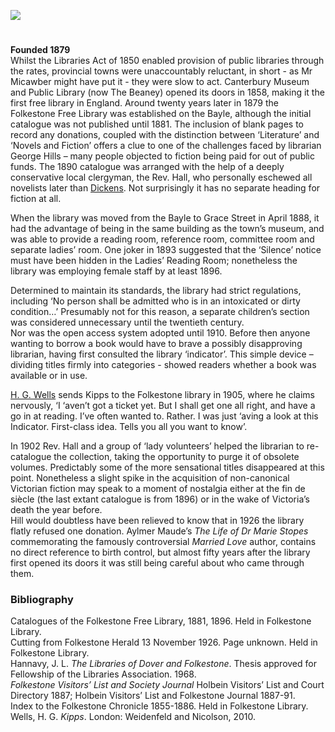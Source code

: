 <a href="https://dev.visual-essays.app"><img src="https://dev-visual-essays.netlify.app/images/ve-button.png"></a> <param ve-config title="Folkestone Free Library" author="Professor Carolyn Oulton" layout="vtl" banner="https://upload.wikimedia.org/wikipedia/commons/c/c2/West_Cliff%2C_Folkestone%2C_England-LCCN2002696751.jpg">

#

<param ve-entity eid="Q26370404" aliases="Canterbury Museum and Public Library">
<param ve-entity eid="Q26314337" aliases="Folkestone Free Library">
<param ve-entity eid="Q107306323" aliases="Grace Street">

**Founded 1879**   
Whilst the Libraries Act of 1850 enabled provision of public libraries through the rates, provincial towns were unaccountably reluctant, in short -  as Mr Micawber might have put it - they were slow to act. Canterbury Museum and Public Library (now The Beaney) opened its doors in 1858, making it the first free library in England.
Around twenty years later in 1879 the Folkestone Free Library was established on the Bayle,  although the initial catalogue was not published until 1881. The inclusion of blank pages to record any donations, coupled with the distinction between ‘Literature’ and ‘Novels and Fiction’ offers a clue to one of the challenges faced by librarian George Hills – many people objected to fiction being paid for out of public funds. The 1890 catalogue was arranged with the help of a deeply conservative local clergyman, the Rev. Hall, who personally eschewed all novelists later than [Dickens](https://kent-maps.online/dickens). Not surprisingly it has no separate heading for fiction at all. 
<param ve-map center="Q26314337" zoom="15">
<param ve-image url="https://upload.wikimedia.org/wikipedia/commons/4/4d/Canterbury_Library_main_entrance.jpg" label="Canterbury Library" attribution="DaKey2insight, CC BY-SA 4.0, via Wikimedia Commons">

When the library was moved from the Bayle to Grace Street in April 1888, it had the advantage of being in the same building as the town’s museum, and was able to provide a reading room, reference room, committee room and separate ladies’ room. One joker in 1893 suggested that the ‘Silence’ notice must have been hidden in the Ladies’ Reading Room;  nonetheless the library was employing female staff by at least 1896.  
<param ve-map primary center="Q26627877" zoom="10">
<param ve-map primary center="Q107306323" zoom="10">
<param ve-image url="https://s2.geograph.org.uk/geophotos/06/44/15/6441598_45f93e8d_1024x1024.jpg" label="Folkestone Library" attribution="© Copyright Wayland Smith and licensed for reuse under this Creative Commons Licence.">

Determined to maintain its standards, the library had strict regulations, including ‘No person shall be admitted who is in an intoxicated or dirty condition…’  Presumably not for this reason, a separate children’s section was considered unnecessary until the twentieth century.   
Nor was the open access system adopted until 1910. Before then anyone wanting to borrow a book would have to brave a possibly disapproving librarian, having first consulted the library ‘indicator’. This simple device – dividing titles firmly into categories - showed readers whether a book was available or in use. 
<param ve-image url="images/library indicator1.jpg" label="Library Indicator" attribution="Kent Archive and Local History Service"> 

[H. G. Wells](/20c/20c-wellshg-biography) sends Kipps to the Folkestone library in 1905, where he claims nervously, ‘I ‘aven’t got a ticket yet. But I shall get one all right, and have a go in at reading. I’ve often wanted to. Rather. I was just ‘aving a look at this Indicator. First-class idea. Tells you all you want to know’. 
<param ve-image url="images/kippsinfolkestonelibrary.jpg"  label="Kipps in Folkestone Library" attribution="Kent Archive and Local History Service">
                                                                   
In 1902 Rev. Hall and a group of ‘lady volunteers’ helped the librarian to re-catalogue the collection, taking the opportunity to purge it of obsolete volumes. Predictably some of the more sensational titles disappeared at this point. Nonetheless a slight spike in the acquisition of non-canonical Victorian fiction may speak to a moment of nostalgia either at the fin de siècle (the last extant catalogue is from 1896) or in the wake of Victoria’s death the year before.    
Hill would doubtless have been relieved to know that in 1926 the library flatly refused one donation. Aylmer Maude’s _The Life of Dr Marie Stopes_ commemorating the famously controversial _Married Love_ author, contains no direct reference to birth control, but almost fifty years after the library first opened its doors it was still being careful about who came through them. 
<param ve-image url="https://upload.wikimedia.org/wikipedia/commons/2/2d/Marie_Stopes_in_her_laboratory%2C_1904.jpg" label="Marie Stopes in her laboratory, 1904" attribution="Author unknown, Public domain, via Wikimedia Commons">


### Bibliography

Catalogues of the Folkestone Free Library, 1881, 1896. Held in Folkestone Library.   
Cutting from Folkestone Herald 13 November 1926. Page unknown. Held in Folkestone Library.   
Hannavy, J. L. _The Libraries of Dover and Folkestone_. Thesis approved for Fellowship of the Libraries Association. 1968.   
_Folkestone Visitors’ List and Society Journal_ Holbein Visitors’ List and Court Directory 1887; Holbein Visitors’ List and Folkestone Journal 1887-91.   
Index to the Folkestone Chronicle 1855-1886. Held in Folkestone Library.   
Wells, H. G. _Kipps_. London: Weidenfeld and Nicolson, 2010.   
